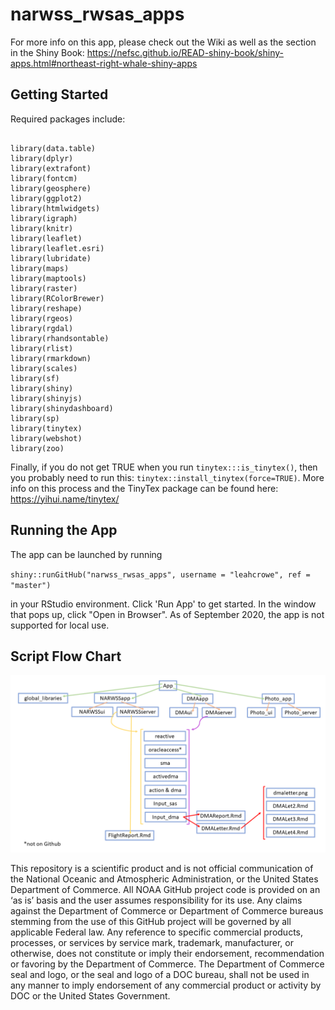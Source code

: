 # narwss_rwsas_apps

For more info on this app, please check out the Wiki as well as the section in the Shiny Book: https://nefsc.github.io/READ-shiny-book/shiny-apps.html#northeast-right-whale-shiny-apps

## Getting Started

Required packages include:

```

library(data.table)
library(dplyr)
library(extrafont)
library(fontcm)
library(geosphere)
library(ggplot2)
library(htmlwidgets)
library(igraph)
library(knitr)
library(leaflet)
library(leaflet.esri)
library(lubridate)
library(maps)
library(maptools)
library(raster)
library(RColorBrewer)
library(reshape)
library(rgeos)
library(rgdal)
library(rhandsontable)
library(rlist)
library(rmarkdown)
library(scales)
library(sf)
library(shiny)
library(shinyjs)
library(shinydashboard)
library(sp)
library(tinytex)
library(webshot)
library(zoo)

```

Finally, if you do not get TRUE when you run `tinytex:::is_tinytex()`, then you probably need to run this: `tinytex::install_tinytex(force=TRUE)`. More info on this process and the TinyTex package can be found here: https://yihui.name/tinytex/

## Running the App
The app can be launched by running

`shiny::runGitHub("narwss_rwsas_apps", username = "leahcrowe", ref = "master")`

in your RStudio environment. Click 'Run App' to get started. In the window that pops up, click "Open in Browser". As of September 2020, the app is not supported for local use. 


## Script Flow Chart

![](www/scriptflow.png)



This repository is a scientific product and is not official communication of the National Oceanic and Atmospheric Administration, or the United States Department of Commerce. All NOAA GitHub project code is provided on an ‘as is’ basis and the user assumes responsibility for its use. Any claims against the Department of Commerce or Department of Commerce bureaus stemming from the use of this GitHub project will be governed by all applicable Federal law. Any reference to specific commercial products, processes, or services by service mark, trademark, manufacturer, or otherwise, does not constitute or imply their endorsement, recommendation or favoring by the Department of Commerce. The Department of Commerce seal and logo, or the seal and logo of a DOC bureau, shall not be used in any manner to imply endorsement of any commercial product or activity by DOC or the United States Government.


